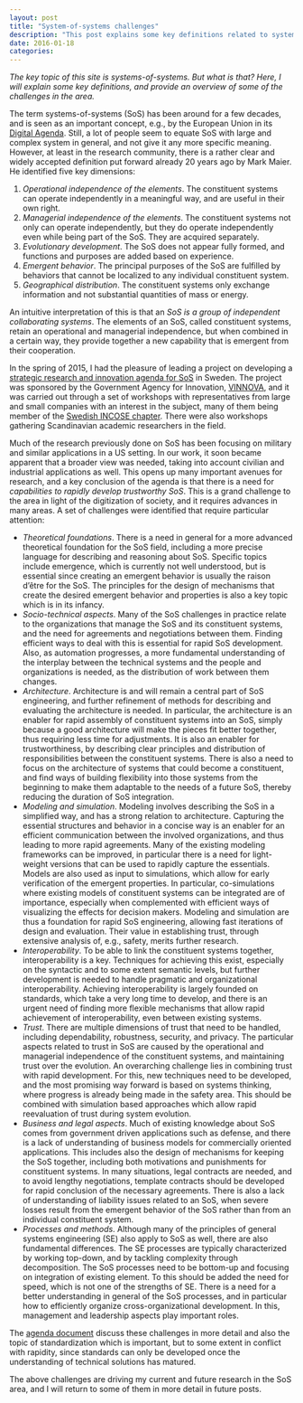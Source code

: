 ```yaml
---
layout: post
title: "System-of-systems challenges"
description: "This post explains some key definitions related to systems-of-systems, and provides an overview of challenges in the area."
date: 2016-01-18
categories:
---
```


_The key topic of this site is systems-of-systems. But what is that? Here, I will explain some key definitions, and provide an overview of some of the challenges in the area._

The term systems-of-systems (SoS) has been around for a few decades, and is seen as an important concept, e.g., by the European Union in its [Digital Agenda](https://ec.europa.eu/digital-agenda/en/system-systems). Still, a lot of people seem to equate SoS with large and complex system in general, and not give it any more specific meaning. However, at least in the research community, there is a rather clear and widely accepted definition put forward already 20 years ago by Mark Maier. He identified five key dimensions:

1.  _Operational independence of the elements_. The constituent systems can operate independently in a meaningful way, and are useful in their own right.
2.  _Managerial independence of the elements_. The constituent systems not only can operate independently, but they do operate independently even while being part of the SoS. They are acquired separately.
3.  _Evolutionary development_. The SoS does not appear fully formed, and functions and purposes are added based on experience.
4.  _Emergent behavior_. The principal purposes of the SoS are fulfilled by behaviors that cannot be localized to any individual constituent system.
5.  _Geographical distribution_. The constituent systems only exchange information and not substantial quantities of mass or energy.

An intuitive interpretation of this is that an _SoS is_ _a group of independent collaborating systems_. The elements of an SoS, called constituent systems, retain an operational and managerial independence, but when combined in a certain way, they provide together a new capability that is emergent from their cooperation.

In the spring of 2015, I had the pleasure of leading a project on developing a [strategic research and innovation agenda for SoS](https://www.ri.se/sv/vad-vi-gor/projekt/system-av-system-forsknings-och-innovationsagenda) in Sweden. The project was sponsored by the Government Agency for Innovation, [VINNOVA](http://www.vinnova.se/en/), and it was carried out through a set of workshops with representatives from large and small companies with an interest in the subject, many of them being member of the [Swedish INCOSE chapter](http://www.incose.se/). There were also workshops gathering Scandinavian academic researchers in the field.

Much of the research previously done on SoS has been focusing on military and similar applications in a US setting. In our work, it soon became apparent that a broader view was needed, taking into account civilian and industrial applications as well. This opens up many important avenues for research, and a key conclusion of the agenda is that there is a need for _capabilities to rapidly develop trustworthy SoS_. This is a grand challenge to the area in light of the digitization of society, and it requires advances in many areas. A set of challenges were identified that require particular attention:

*   _Theoretical foundations_. There is a need in general for a more advanced theoretical foundation for the SoS field, including a more precise language for describing and reasoning about SoS. Specific topics include emergence, which is currently not well understood, but is essential since creating an emergent behavior is usually the raison d’être for the SoS. The principles for the design of mechanisms that create the desired emergent behavior and properties is also a key topic which is in its infancy.
*   _Socio-technical aspects_. Many of the SoS challenges in practice relate to the organizations that manage the SoS and its constituent systems, and the need for agreements and negotiations between them. Finding efficient ways to deal with this is essential for rapid SoS development. Also, as automation progresses, a more fundamental understanding of the interplay between the technical systems and the people and organizations is needed, as the distribution of work between them changes.
*   _Architecture_. Architecture is and will remain a central part of SoS engineering, and further refinement of methods for describing and evaluating the architecture is needed. In particular, the architecture is an enabler for rapid assembly of constituent systems into an SoS, simply because a good architecture will make the pieces fit better together, thus requiring less time for adjustments. It is also an enabler for trustworthiness, by describing clear principles and distribution of responsibilities between the constituent systems. There is also a need to focus on the architecture of systems that could become a constituent, and find ways of building flexibility into those systems from the beginning to make them adaptable to the needs of a future SoS, thereby reducing the duration of SoS integration.
*   _Modeling and simulation_. Modeling involves describing the SoS in a simplified way, and has a strong relation to architecture. Capturing the essential structures and behavior in a concise way is an enabler for an efficient communication between the involved organizations, and thus leading to more rapid agreements. Many of the existing modeling frameworks can be improved, in particular there is a need for light-weight versions that can be used to rapidly capture the essentials. Models are also used as input to simulations, which allow for early verification of the emergent properties. In particular, co-simulations where existing models of constituent systems can be integrated are of importance, especially when complemented with efficient ways of visualizing the effects for decision makers. Modeling and simulation are thus a foundation for rapid SoS engineering, allowing fast iterations of design and evaluation. Their value in establishing trust, through extensive analysis of, e.g., safety, merits further research.
*   _Interoperability_. To be able to link the constituent systems together, interoperability is a key. Techniques for achieving this exist, especially on the syntactic and to some extent semantic levels, but further development is needed to handle pragmatic and organizational interoperability. Achieving interoperability is largely founded on standards, which take a very long time to develop, and there is an urgent need of finding more flexible mechanisms that allow rapid achievement of interoperability, even between existing systems.
*   _Trust_. There are multiple dimensions of trust that need to be handled, including dependability, robustness, security, and privacy. The particular aspects related to trust in SoS are caused by the operational and managerial independence of the constituent systems, and maintaining trust over the evolution. An overarching challenge lies in combining trust with rapid development. For this, new techniques need to be developed, and the most promising way forward is based on systems thinking, where progress is already being made in the safety area. This should be combined with simulation based approaches which allow rapid reevaluation of trust during system evolution.
*   _Business and legal aspects_. Much of existing knowledge about SoS comes from government driven applications such as defense, and there is a lack of understanding of business models for commercially oriented applications. This includes also the design of mechanisms for keeping the SoS together, including both motivations and punishments for constituent systems. In many situations, legal contracts are needed, and to avoid lengthy negotiations, template contracts should be developed for rapid conclusion of the necessary agreements. There is also a lack of understanding of liability issues related to an SoS, when severe losses result from the emergent behavior of the SoS rather than from an individual constituent system.
*   _Processes and methods_. Although many of the principles of general systems engineering (SE) also apply to SoS as well, there are also fundamental differences. The SE processes are typically characterized by working top-down, and by tackling complexity through decomposition. The SoS processes need to be bottom-up and focusing on integration of existing element. To this should be added the need for speed, which is not one of the strengths of SE. There is a need for a better understanding in general of the SoS processes, and in particular how to efficiently organize cross-organizational development. In this, management and leadership aspects play important roles.

The [agenda document](https://www.ri.se/sites/default/files/2020-12/SoS%20Agenda.pdf) discuss these challenges in more detail and also the topic of standardization which is important, but to some extent in conflict with rapidity, since standards can only be developed once the understanding of technical solutions has matured.

The above challenges are driving my current and future research in the SoS area, and I will return to some of them in more detail in future posts.